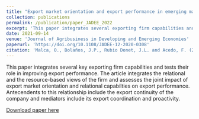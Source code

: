 ```yaml
---
title: "Export market orientation and export performance in emerging markets: insights from the Peruvian agri-export sector"
collection: publications
permalink: /publication/paper_JADEE_2022
excerpt: 'This paper integrates several exporting firm capabilities and tests their relevance for increasing export performance.'
date: 2021-09-14
venue: 'Journal of Agribusiness in Developing and Emerging Economies'
paperurl: 'https://doi.org/10.1108/JADEE-12-2020-0308'
citation: 'Malca, O., Bolaños, J.P., Rubio Donet, J.L. and Acedo, F. (2021), &quot;Export market orientation and export performance in emerging markets: insights from the Peruvian agri-export sector&quot;, <i>Journal of Agribusiness in Developing and Emerging Economies</i>, ahead-of-print. https://doi.org/10.1108/JADEE-12-2020-0308'
---
```

This paper integrates several key exporting firm capabilities and tests their role in improving export performance. The article integrates the relational and the resource-based views of the firm and assesses the joint impact of export market orientation and relational capabilties on export performance. Antecendents to this relationship include the export continuity of the company and mediators include its export coordination and proactivity.

[Download paper here](Malca_Bolanos_(2021)_Export_Market_Orientation_and_Export_Performance.pdf)
